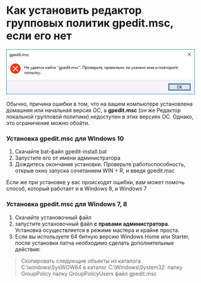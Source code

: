 # Как установить редактор групповых политик gpedit.msc, если его нет

  ![Ошибка gpedit.msc](/images/gpedit/cannot_find_gpedit_error.png "Ошибка - редактор групповых политик не найден")
  
Обычно, причина ошибки в том, что на вашем компьютере установлена домашняя или начальная версия ОС, а **gpedit.msc** (он же Редактор локальной групповой политики) недоступен в этих версиях ОС. Однако, это ограничение можно обойти.

### Установка gpedit.msc для Windows 10

1. Скачайте bat-файл gpedit-install.bat
2. Запустите его от имени администратора
3. Дождитесь окончания установки. Проверьте работоспособность, открыв окно запуска сочетанием WIN + R, и введя gpedit.msc

Если же при установке у вас происходят ошибки, вам может помочь способ, который работает и в Windows 8, и Windows 7

### Установка gpedit.msc для Windows 7, 8

1. Скачайте установочный файл
2. запустите установочный файл **с правами администратора**. Установка осуществляется в режиме мастера и крайне проста.
3. Если вы используете 64 битную версию Windows Home или Starter, после установки патча необходимо сделать дополнительные действия:
 > Скопировать следующие объекты из каталога C:\windows\SysWOW64 в каталог C:\Windows\System32:
   > папку GroupPolicy
   > папку GroupPolicyUsers
   > файл gpedit.msc

